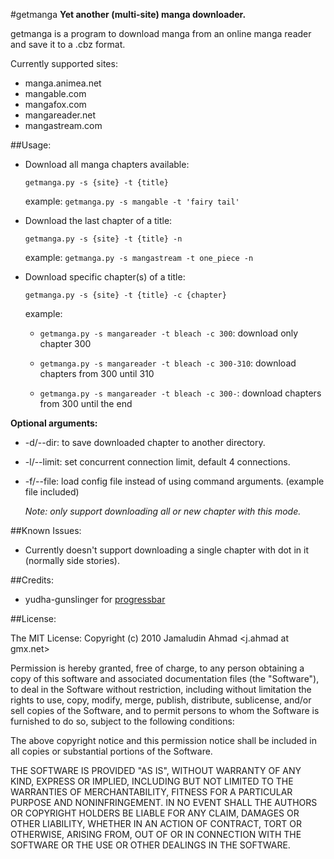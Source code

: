 #getmanga
**Yet another (multi-site) manga downloader.**

getmanga is a program to download manga from an online manga reader
and save it to a .cbz format.

Currently supported sites:

* manga.animea.net
* mangable.com
* mangafox.com
* mangareader.net
* mangastream.com

##Usage:
* Download all manga chapters available:

  `getmanga.py -s {site} -t {title}`

  example: `getmanga.py -s mangable -t 'fairy tail'`

* Download the last chapter of a title:

  `getmanga.py -s {site} -t {title} -n`

  example: `getmanga.py -s mangastream -t one_piece -n`

* Download specific chapter(s) of a title:

  `getmanga.py -s {site} -t {title} -c {chapter}`

   example:

   * `getmanga.py -s mangareader -t bleach -c 300`: download only chapter 300

   * `getmanga.py -s mangareader -t bleach -c 300-310`: download chapters
     from 300 until 310

   * `getmanga.py -s mangareader -t bleach -c 300-`: download chapters from
     300 until the end

**Optional arguments:**

* -d/--dir: to save downloaded chapter to another directory.
* -l/--limit: set concurrent connection limit, default 4 connections.
* -f/--file: load config file instead of using command arguments.
  (example file included)

  *Note: only support downloading all or new chapter with this mode.*

##Known Issues:
* Currently doesn't support downloading a single chapter with dot
  in it (normally side stories).

##Credits:
* yudha-gunslinger for [progressbar](http://gunslingerc0de.wordpress.com/2010/08/13/python-command-line-progress-bar/)

##License:

The MIT License:
Copyright (c) 2010 Jamaludin Ahmad <j.ahmad at gmx.net>

Permission is hereby granted, free of charge, to any person obtaining a copy
of this software and associated documentation files (the "Software"), to deal
in the Software without restriction, including without limitation the rights
to use, copy, modify, merge, publish, distribute, sublicense, and/or sell
copies of the Software, and to permit persons to whom the Software is
furnished to do so, subject to the following conditions:

The above copyright notice and this permission notice shall be included in
all copies or substantial portions of the Software.

THE SOFTWARE IS PROVIDED "AS IS", WITHOUT WARRANTY OF ANY KIND, EXPRESS OR
IMPLIED, INCLUDING BUT NOT LIMITED TO THE WARRANTIES OF MERCHANTABILITY,
FITNESS FOR A PARTICULAR PURPOSE AND NONINFRINGEMENT. IN NO EVENT SHALL THE
AUTHORS OR COPYRIGHT HOLDERS BE LIABLE FOR ANY CLAIM, DAMAGES OR OTHER
LIABILITY, WHETHER IN AN ACTION OF CONTRACT, TORT OR OTHERWISE, ARISING FROM,
OUT OF OR IN CONNECTION WITH THE SOFTWARE OR THE USE OR OTHER DEALINGS IN
THE SOFTWARE.
